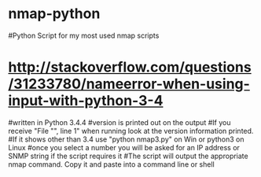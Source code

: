 # nmap-python
#Python Script for my most used nmap scripts
# http://stackoverflow.com/questions/31233780/nameerror-when-using-input-with-python-3-4
#written in Python 3.4.4
#version is printed out on the output
#If you receive "File "<string>", line 1" when running look at the version information printed.
#If it shows other than 3.4 use "python nmap3.py" on Win or python3 on Linux
#once you select a number you will be asked for an IP address or SNMP string if the script requires it
#The script will output the appropriate nmap command. Copy it and paste into a command line or shell
